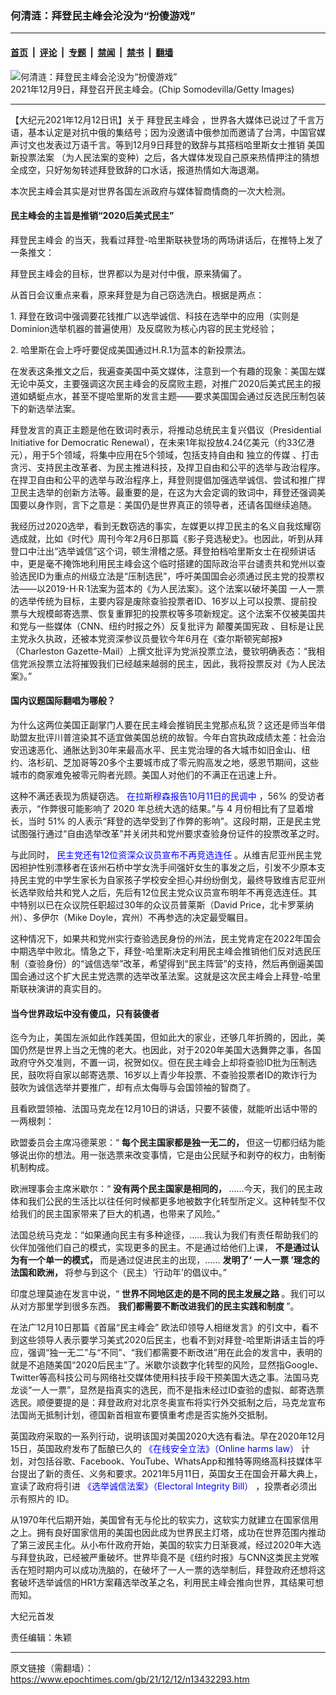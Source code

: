 ### 何清涟：拜登民主峰会沦没为“扮傻游戏”

---

#### [首页](../../../..?n13432293) &nbsp;|&nbsp; [评论](../../../../../epoch-comment?n13432293) &nbsp;|&nbsp; [专题](../../../../../epoch-special?n13432293) &nbsp;|&nbsp; [禁闻](../../../../../epoch-news?n13432293) &nbsp;|&nbsp; [禁书](../../../../../books?n13432293) &nbsp;|&nbsp; [翻墙](https://github.com/gfw-breaker/nogfw/blob/master/README.md?n13432293)


<div><img alt="何清涟：拜登民主峰会沦没为“扮傻游戏”" class="attachment-djy_600_400 size-djy_600_400 wp-post-image" src="https://i.epochtimes.com/assets/uploads/2021/12/id13430281-GettyImages-1358068646-600x400@1200x1200.jpeg"/>
<div class="caption">
 2021年12月9日，拜登召开民主峰会。(Chip Somodevilla/Getty Images)
</div></div><hr/><div class="post_content" id="artbody" itemprop="articleBody">
 <!-- article content begin -->
 <p>
  【大纪元2021年12月12日讯】关于
  <ok href="https://www.epochtimes.com/gb/tag/%E6%8B%9C%E7%99%BB%E6%B0%91%E4%B8%BB%E5%B3%B0%E4%BC%9A.html">
   拜登民主峰会
  </ok>
  ，世界各大媒体已说过了千言万语，基本认定是对抗中俄的集结号；因为没邀请中俄参加而邀请了台湾，中国官媒声讨文也发表过万语千言。等到12月9日拜登的致辞与其搭档哈里斯女士推销
  <ok href="https://www.epochtimes.com/gb/tag/%E7%BE%8E%E5%9B%BD%E6%96%B0%E6%8A%95%E7%A5%A8%E6%B3%95%E6%A1%88.html">
   美国新投票法案
  </ok>
  （为人民法案的变种）之后，各大媒体发现自己原来热情押注的猜想全成空，只好匆匆转述拜登致辞的口水话，报道热情如大海退潮。
 </p>
 <p>
  本次民主峰会其实是对世界各国左派政府与媒体智商情商的一次大检测。
 </p>
 <h4>
  民主峰会的主旨是推销“2020后美式民主”
 </h4>
 <p>
  <ok href="https://www.epochtimes.com/gb/tag/%E6%8B%9C%E7%99%BB%E6%B0%91%E4%B8%BB%E5%B3%B0%E4%BC%9A.html">
   拜登民主峰会
  </ok>
  的当天，我看过拜登-哈里斯联袂登场的两场讲话后，在推特上发了一条推文：
 </p>
 <p>
  拜登民主峰会的目标，世界都以为是对付中俄，原来猜偏了。
 </p>
 <p>
  从首日会议重点来看，原来拜登是为自己窃选洗白。根据是两点：
 </p>
 <p>
  1. 拜登在致词中强调要花钱推广以选举诚信、科技在选举中的应用（实则是Dominion选举机器的普遍使用）及反腐败为核心内容的民主党经验；
 </p>
 <p>
  2. 哈里斯在会上呼吁要促成美国通过H.R.1为蓝本的新投票法。
 </p>
 <p>
  在发表这条推文之后，我遍查美国中英文媒体，注意到一个有趣的现象：美国左媒无论中英文，主要强调这次民主峰会的反腐败主题，对推广2020后美式民主的报道如蜻蜓点水，甚至不提哈里斯的发言主题——要求美国国会通过反选民压制包装下的新选举法案。
 </p>
 <p>
  拜登发言的真正主题是他在致词时表示，将推动总统民主复兴倡议（Presidential Initiative for Democratic Renewal），在未来1年拟投放4.24亿美元（约33亿港元），用于5个领域，将集中应用在5个领域，包括支持自由和
  <ok href="https://www.epochtimes.com/gb/tag/%E7%8B%AC%E7%AB%8B%E7%9A%84%E4%BC%A0%E5%AA%92.html">
   独立的传媒
  </ok>
  、打击贪污、支持民主改革者、为民主推进科技，及捍卫自由和公平的选举与政治程序。在捍卫自由和公平的选举与政治程序上，拜登则提倡加强选举诚信、尝试和推广捍卫民主选举的创新方法等。最重要的是，在这为大会定调的致词中，拜登还强调美国要以身作则，言下之意是：美国仍是世界真正的领导者，还请各国继续追随。
 </p>
 <p>
  我经历过2020选举，看到无数窃选的事实，左媒更以捍卫民主的名义自我炫耀窃选成就，比如《时代》周刊今年2月6日那篇《影子竞选秘史》。也因此，听到从拜登口中汢出“选举诚信”这个词，顿生滑稽之感。拜登拍档哈里斯女士在视频讲话中，更是毫不掩饰地利用民主峰会这个临时搭建的国际政治平台谴责共和党州以查验选民ID为重点的州级立法是“压制选民”，呼吁美国国会必须通过民主党的投票权法——以2019-H·R·1法案为蓝本的《为人民法案》。这个法案以破坏美国
  <ok href="https://www.epochtimes.com/gb/tag/%E4%B8%80%E4%BA%BA%E4%B8%80%E7%A5%A8.html">
   一人一票
  </ok>
  的选举传统为目标，主要内容是废除查验投票者ID、16岁以上可以投票、提前投票与大规模邮寄选票、恢复重罪犯的投票权等多项新规定。这个法案不仅被美国共和党与一些媒体（CNN、纽约时报之外）反复批评为
  <ok href="https://www.epochtimes.com/gb/tag/%E9%A2%A0%E8%A6%86%E7%BE%8E%E5%9B%BD%E5%AE%AA%E6%94%BF.html">
   颠覆美国宪政
  </ok>
  、目标是让民主党永久执政，还被本党资深参议员曼钦今年6月在《查尔斯顿宪邮报》（Charleston Gazette-Mail）上撰文批评为党派投票立法，曼钦明确表态：“我相信党派投票立法将摧毁我们已经越来越弱的民主，因此，我将投票反对《为人民法案》。”
 </p>
 <h4>
  国内议题国际翻唱为哪般？
 </h4>
 <p>
  为什么这两位美国正副掌门人要在民主峰会推销民主党那点私货？这还是师当年借助盟友批评川普渲染其不适宜做美国总统的故智。今年白宫执政成绩太差：社会治安迅速恶化、通胀达到30年来最高水平、民主党治理的各大城市如旧金山、纽约、洛杉矶、芝加哥等20多个主要城市成了零元购高发之地，感恩节期间，这些城市的商家难免被零元购者光顾。美国人对他们的不满正在迅速上升。
 </p>
 <p>
  这种不满还表现为质疑窃选。
  <span style="color: #0000ff;">
   <ok href="https://www.rasmussenreports.com/public_content/politics/general_politics/october_2021/vote_by_mail_most_voters_think_it_will_cause_more_cheating" style="color: #0000ff;">
    在拉斯穆森报告10月11日的民调中
   </ok>
  </span>
  ，56% 的受访者表示，“作弊很可能影响了 2020 年总统大选的结果。”与 4 月份相比有了显着增长，当时 51% 的人表示“拜登的选举受到了作弊的影响”。这段时期，正是民主党试图强行通过“自由选举改革”并关闭共和党州要求查验身份证件的投票改革之时。
 </p>
 <p>
  与此同时，
  <span style="color: #0000ff;">
   <ok href="https://thehill.com/homenews/house/577205-two-senior-house-democrats-to-retire" style="color: #0000ff;">
    民主党还有12位资深众议员宣布不再竞选连任
   </ok>
  </span>
  。从维吉尼亚州民主党因袒护性别漂移者在该州石桥中学女洗手间强奸女生的事发之后，引发不少原本支持民主党的中学生家长为自家孩子学校安全担心并纷纷倒戈，最终导致维吉尼亚州长选举败给共和党人之后，先后有12位民主党众议员宣布明年不再竞选连任。其中特别以已在众议院任职超过30年的众议员普莱斯（David Price，北卡罗莱纳州）、多伊尔（Mike Doyle，宾州）不再参选的决定最受瞩目。
 </p>
 <p>
  这种情况下，如果共和党州实行查验选民身份的州法，民主党肯定在2022年国会中期选举中败北。情急之下，拜登-哈里斯决定利用民主峰会推销他们反对选民压制（查验身份）的“诚信选举”改革，希望得到“民主阵营”的支持，然后再倒逼美国国会通过这个扩大民主党选票的选举改革法案。这就是这次民主峰会上拜登-哈里斯联袂演讲的真实目的。
 </p>
 <h4>
  当今世界政坛中没有傻瓜，只有装傻者
 </h4>
 <p>
  迄今为止，美国左派如此作践美国，但如此大的家业，还够几年折腾的，因此，美国仍然是世界上当之无愧的老大。也因此，对于2020年美国大选舞弊之事，各国政府守外交准则，不置一词，祝贺如仪。但在民主峰会上却将查验ID批为压制选民，鼓吹将自家以邮寄选票、16岁以上青少年投票、不查验投票者ID的欺诈行为鼓吹为诚信选举并要推广，却有点太侮辱与会国领袖的智商了。
 </p>
 <p>
  且看欧盟领袖、法国马克龙在12月10日的讲话，只要不装傻，就能听出话中带的一两根刺：
 </p>
 <p>
  欧盟委员会主席冯德莱恩：“
  <strong>
   每个民主国家都是独一无二的，
  </strong>
  但这一切都归结为能够说出你的想法。用一张选票来改变事情，它是由公民赋予和剥夺的权力，由制衡机制构成。
 </p>
 <p>
  欧洲理事会主席米歇尔：“
  <strong>
   没有两个民主国家是相同的，
  </strong>
  ……今天，我们的民主政体和我们公民的生活比以往任何时候都更多地被数字化转型所定义。这种转型不仅给我们的民主国家带来了巨大的机遇，也带来了风险。”
 </p>
 <p>
  法国总统马克龙：“如果通向民主有多种途径，……我认为我们有责任帮助我们的伙伴加强他们自己的模式，实现更多的民主。不是通过给他们上课，
  <strong>
   不是通过认为有一个单一的模式，
  </strong>
  而是通过促进民主的出现，……
  <strong>
   发明了‘
   <ok href="https://www.epochtimes.com/gb/tag/%E4%B8%80%E4%BA%BA%E4%B8%80%E7%A5%A8.html">
    一人一票
   </ok>
   ’理念的法国和欧洲，
  </strong>
  将参与到这个（民主）‘行动年’的倡议中。”
 </p>
 <p>
  印度总理莫迪在发言中说，“
  <strong>
   世界不同地区走的是不同的民主发展之路
  </strong>
  。我们可以从对方那里学到很多东西。
  <strong>
   我们都需要不断改进我们的民主实践和制度
  </strong>
  ”。
 </p>
 <p>
  在法广12月10日那篇《首届“民主峰会” 欧法印领导人相继发言》的引文中，看不到这些领导人表示要学习美式2020后民主，也看不到对拜登-哈里斯讲话主旨的呼应，强调“独一无二”与“不同”、“我们都需要不断改进”用在此会的发言中，表明的就是不追随美国“2020后民主”了。米歇尔谈数字化转型的风险，显然指Google、Twitter等高科技公司与网络社交媒体使用科技手段干预美国大选之事。法国马克龙谈“一人一票”，显然是指真实的选民，而不是指未经过ID查验的虚拟、邮寄选票选民。顺便要提的是：拜登政府对北京冬奥宣布将实行外交抵制之后，马克龙宣布法国尚无抵制计划，德国新首相宣布要慎重考虑是否实施外交抵制。
 </p>
 <p>
  英国政府采取的一系列行动，说明该国对美国2020大选有看法。早在2020年12月15日，英国政府发布了酝酿已久的
  <span style="color: #0000ff;">
   <ok href="https://www.bbc.com/news/technology-55302431" style="color: #0000ff;">
    《在线安全立法》（Online harms law）
   </ok>
  </span>
  计划，对包括谷歌、Facebook、YouTube、WhatsApp和推特等网络高科技媒体平台提出了新的责任、义务和要求。2021年5月11日，英国女王在国会开幕大典上，宣读了政府将引进
  <span style="color: #0000ff;">
   <ok href="https://www.electoralcommission.org.uk/media-centre/statement-proposed-electoral-integrity-bill-included-queens-speech-2021" style="color: #0000ff;">
    《选举诚信法案》（Electoral Integrity Bill）
   </ok>
  </span>
  ，投票者必须出示有照片的 ID。
 </p>
 <p>
  从1970年代后期开始，美国曾有无与伦比的软实力，这软实力就建立在国家信用之上。拥有良好国家信用的美国也因此成为世界民主灯塔，成功在世界范围内推动了第三波民主化。从小布什政府开始，美国的软实力日渐衰减，经过2020年大选与拜登执政，已经被严重破坏。世界毕竟不是《纽约时报》与CNN这类民主党喉舌在短时期内可以成功洗脑的，在破坏了一人一票的选举制后，拜登政府还想将这套破坏选举诚信的HR1方案藉选举改革之名，利用民主峰会推向世界，其结果可想而知。
 </p>
 <p>
  大纪元首发
 </p>
 <p>
  责任编辑：朱颖
 </p>
 <!-- article content end -->
 <div id="below_article_ad">
 </div>
</div>


---

原文链接（需翻墙）：https://www.epochtimes.com/gb/21/12/12/n13432293.htm